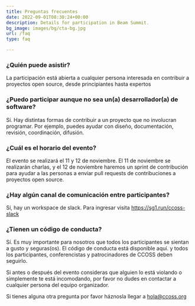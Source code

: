 ```yaml
---
title: Preguntas frecuentes
date: 2022-09-01T08:30:24+00:00
description: Details for participation in Beam Summit.
bg_image: images/bg/cta-bg.jpg
url: /faq
type: faq

---
```

### ¿Quién puede asistir?
La participación está abierta a cualquier persona interesada en contribuir a proyectos open source, desde principiantes hasta expertos

### ¿Puedo participar aunque no sea un(a) desarrollador(a) de software?
Sí. Hay distintas formas de contribuir a un proyecto que no involucran programar. Por ejemplo, puedes ayudar con diseño, documentación, revisión, coordinación, difusión.

### ¿Cuál es el horario del evento?
El evento se realizará el 11 y 12 de noviembre. El 11 de noviembre se realizarán charlas, y el 12 de noviembre haremos un sprint de contribución para ayudar a las personas a enviar pull requests de contribuciones a proyectos open source. 


### ¿Hay algún canal de comunicación entre participantes?
Sí, hay un workspace de slack. Para ingresar visita https://sg1.run/ccoss-slack

### ¿Tienen un código de conducta?
Sí. Es muy importante para nosotros que todos los participantes se sientan a gusto y seguras(os). El código de conducta está disponible aquí. y todos los participantes, conferencistas y patrocinadores de CCOSS deben seguirlo.

Si antes o después del evento consideras que alguien lo está violando o simplemente te está incomodando, por favor no dudes en contactar a cualquier persona del equipo organizador.

Si tienes alguna otra pregunta por favor háznosla llegar a hola@ccoss.org

